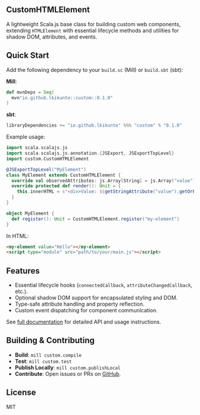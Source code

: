 ## CustomHTMLElement

A lightweight Scala.js base class for building custom web components, extending `HTMLElement` with essential lifecycle methods and utilities for shadow DOM, attributes, and events.

## Quick Start

Add the following dependency to your `build.sc` (Mill) or `build.sbt` (sbt):

**Mill**:

```scala
def mvnDeps = Seq(
  mvn"io.github.lkikunte::custom::0.1.0"
)
```

**sbt**:

```scala
libraryDependencies += "io.github.lkikunte" %%% "custom" % "0.1.0"
```

Example usage:

```scala
import scala.scalajs.js
import scala.scalajs.js.annotation.{JSExport, JSExportTopLevel}
import custom.CustomHTMLElement

@JSExportTopLevel("MyElement")
class MyElement extends CustomHTMLElement {
  override val observedAttributes: js.Array[String] = js.Array("value")
  override protected def render(): Unit = {
    this.innerHTML = s"<div>Value: ${getStringAttribute("value").getOrElse("No value")}</div>"
  }
}

object MyElement {
  def register(): Unit = CustomHTMLElement.register("my-element")
}
```

In HTML:

```html
<my-element value="Hello"></my-element>
<script type="module" src="path/to/your/main.js"></script>
```

## Features

- Essential lifecycle hooks (`connectedCallback`, `attributeChangedCallback`, etc.).
- Optional shadow DOM support for encapsulated styling and DOM.
- Type-safe attribute handling and property reflection.
- Custom event dispatching for component communication.

See [full documentation](./docs/CustomHTMLElement.md) for detailed API and usage instructions.

## Building & Contributing

- **Build**: `mill custom.compile`
- **Test**: `mill custom.test`
- **Publish Locally**: `mill custom.publishLocal`
- **Contribute**: Open issues or PRs on [GitHub](https://github.com/lkikunte/custom-html-element).

## License

MIT
